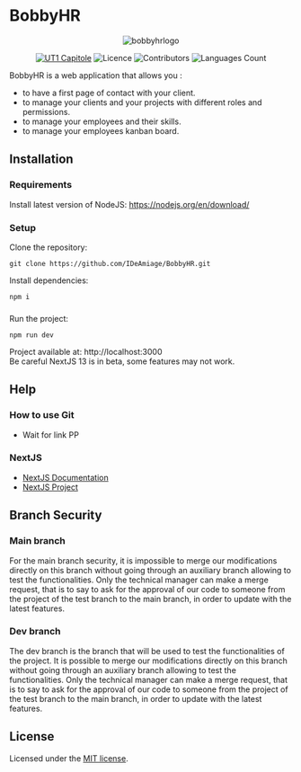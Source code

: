 # BobbyHR
<p align="center">
  <img alt="bobbyhrlogo" src="https://user-images.githubusercontent.com/78478805/229528159-ee8aea43-5620-48cb-986f-26ef55ac11f1.png">
</p>

<p align="center">
  <a href='https://www.ut-capitole.fr/'><img alt='UT1 Capitole' src='https://img.shields.io/badge/-UT1%20Capitole-red'/></a>
  <img alt="Licence" src="https://img.shields.io/github/license/IDeAmiage/BobbyHR"/>
  <img alt="Contributors" src="https://img.shields.io/github/contributors/IDeAmiage/BobbyHR"/>
  <img alt="Languages Count" src="https://img.shields.io/github/languages/count/IDeAmiage/BobbyHR"/>
</p>

BobbyHR is a web application that allows you :
- to have a first page of contact with your client.
- to manage your clients and your projects with different roles and permissions.
- to manage your employees and their skills.
- to manage your employees kanban board.

## Installation

### Requirements 
Install latest version of NodeJS:
https://nodejs.org/en/download/

### Setup
Clone the repository:
```shell
git clone https://github.com/IDeAmiage/BobbyHR.git
```

Install dependencies:
```shell
npm i 
```
###
Run the project:
```shell
npm run dev
```
Project available at: http://localhost:3000 </br>
Be careful NextJS 13 is in beta, some features may not work.

## Help

### How to use Git
- Wait for link PP

### NextJS
- [NextJS Documentation](https://nextjs.org/docs)
- [NextJS Project](https://github.com/shadcn/taxonomy)

## Branch Security
### Main branch
For the main branch security, it is impossible to merge our modifications directly on this branch without going through an auxiliary branch allowing to test the functionalities. Only the technical manager can make a merge request, that is to say to ask for the approval of our code to someone from the project of the test branch to the main branch, in order to update with the latest features.

### Dev branch
The dev branch is the branch that will be used to test the functionalities of the project. It is possible to merge our modifications directly on this branch without going through an auxiliary branch allowing to test the functionalities. Only the technical manager can make a merge request, that is to say to ask for the approval of our code to someone from the project of the test branch to the main branch, in order to update with the latest features.

## License

Licensed under the [MIT license](https://github.com/IDeAmiage/BobbyHR/blob/main/LICENSE.md).